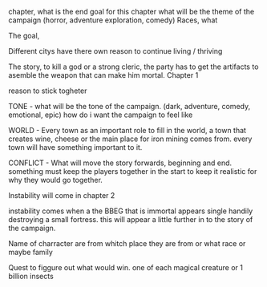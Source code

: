 chapter, what is the end goal for this chapter
what will be the theme of the campaign (horror, adventure exploration, comedy)
Races, what 

The goal, 

Different citys have there own reason to continue living / thriving


The story, to kill a god or a strong cleric, the party has to get the artifacts to asemble the weapon that can make him mortal. Chapter 1

reason to stick togheter


TONE - what will be the tone of the campaign. (dark, adventure, comedy, emotional, epic) how do i want the campaign to feel like

WORLD - Every town as an important role to fill in the world, a town that creates wine, cheese or the main place for iron mining comes from. every town will have something important to it. 

CONFLICT - What will move the story forwards, beginning and end. something must keep the players together in the start to keep it realistic for why they would go together.

Instability will come in chapter 2

instability comes when a the BBEG that is immortal appears single handily destroying a small fortress. this will appear a little further in to the story of the campaign. 

Name of charracter are from whitch place they are from or what race or maybe family 


Quest to figgure out what would win. one of each magical creature or 1 billion insects
